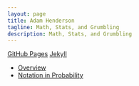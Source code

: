 ```yaml
---
layout: page
title: Adam Henderson
tagline: Math, Stats, and Grumbling
description: Math, Stats, and Grumbling
---
```


[GitHub Pages](http://pages.github.com)
[Jekyll](http://jekyllrb.com/)


- [Overview](pages/overview.html)
- [Notation in Probability](pages/probability_notation.html)

